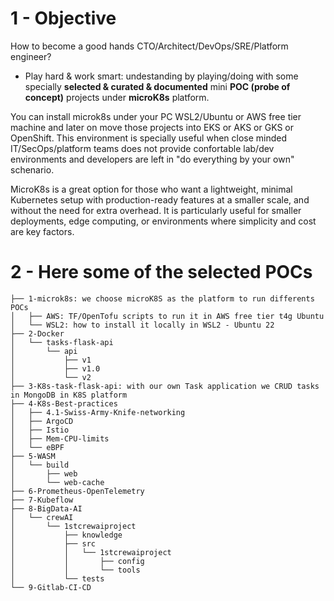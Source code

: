 
# 1 - Objective

How to become a good hands CTO/Architect/DevOps/SRE/Platform engineer? 

- Play hard & work smart: undestanding by playing/doing with some specially **selected & curated & documented** mini **POC (probe of concept)** projects under  **microK8s** platform.

You can install microk8s under your PC WSL2/Ubuntu or AWS free tier machine and later on move those projects into EKS or AKS or GKS or OpenShift. This environment is specially useful when close minded  IT/SecOps/platform teams does not provide confortable lab/dev environments and developers are left in "do everything by your own" schenario.

MicroK8s is a great option for those who want a lightweight, minimal Kubernetes setup with production-ready features at a smaller scale, and without the need for extra overhead. It is particularly useful for smaller deployments, edge computing, or environments where simplicity and cost are key factors.


# 2 - Here some of the selected POCs

```
├── 1-microk8s: we choose microK8S as the platform to run differents POCs
│   ├── AWS: TF/OpenTofu scripts to run it in AWS free tier t4g Ubuntu
│   └── WSL2: how to install it locally in WSL2 - Ubuntu 22
├── 2-Docker
│   └── tasks-flask-api
│       └── api
│           ├── v1
│           ├── v1.0
│           └── v2
├── 3-K8s-task-flask-api: with our own Task application we CRUD tasks in MongoDB in K8S platform
├── 4-K8s-Best-practices
│   ├── 4.1-Swiss-Army-Knife-networking
│   ├── ArgoCD
│   ├── Istio
│   ├── Mem-CPU-limits
│   └── eBPF
├── 5-WASM
│   └── build
│       ├── web
│       └── web-cache
├── 6-Prometheus-OpenTelemetry
├── 7-Kubeflow
├── 8-BigData-AI
│   └── crewAI
│       └── 1stcrewaiproject
│           ├── knowledge
│           ├── src
│           │   └── 1stcrewaiproject
│           │       ├── config
│           │       └── tools
│           └── tests
└── 9-Gitlab-CI-CD
``` 
